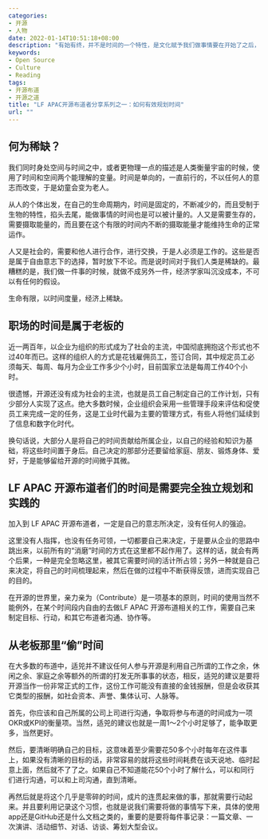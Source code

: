```yaml
---
categories:
- 开源
- 人物
date: 2022-01-14T10:51:18+08:00
description: "有始有终，并不是时间的一个特性，是文化赋予我们做事情要在开始了之后，尽最大努力完成它，世界所有的文化，对于半途而废都是持一种批判和鄙夷的态度的。但是没时间通常是大家放弃、懈怠的一个好借口。其实有更好的方法可以解决。"
keywords:
- Open Source
- Culture
- Reading
tags:
- 开源布道
- 开源之道
title: "LF APAC开源布道者分享系列之一：如何有效规划时间"
url: ""
---
```


## 何为稀缺？

我们同时身处空间与时间之中，或者更物理一点的描述是人类衡量宇宙的时候，使用了时间和空间两个能理解的变量。时间是单向的，一直前行的，不以任何人的意志而改变，于是幼童会变为老人。

从人的个体出发，在自己的生命周期内，时间是固定的，不断减少的，而且受制于生物的特性，掐头去尾，能做事情的时间也是可以被计量的。人又是需要生存的，需要摄取能量的，而且要在这个有限的时间内不断的摄取能量才能维持生命的正常运作。

人又是社会的，需要和他人进行合作，进行交换，于是人必须是工作的。这些是否是属于自由意志下的选择，暂时放下不论。而是说时间对于我们人类是稀缺的。最糟糕的是，我们做一件事的时候，就做不成另外一件，经济学家叫沉没成本，不可以有任何的假设。

生命有限，以时间度量，经济上稀缺。

## 职场的时间是属于老板的

近一两百年，以企业为组织的形式成为了社会的主流，中国彻底拥抱这个形式也不过40年而已。这样的组织人的方式是花钱雇佣员工，签订合同，其中规定员工必须每天、每周、每月为企业工作多少个小时，目前国家立法是每周工作40个小时。

很遗憾，开源还没有成为社会的主流，也就是员工自己制定自己的工作计划，只有少部分人实现了这点。绝大多数时候，企业组织会采用一些管理手段来评估和促使员工来完成一定的任务，这是工业时代最为主要的管理方式，有些人将他们延续到了信息和数字化时代。

换句话说，大部分人是将自己的时间贡献给所属企业，以自己的经验和知识为基础，将这些时间置于身后。自己决定的那部分还要留给家庭、朋友、锻炼身体、爱好，于是能够留给开源的时间微乎其微。

## LF APAC 开源布道者们的时间是需要完全独立规划和实践的

加入到 LF APAC 开源布道者，一定是自己的意志所决定，没有任何人的强迫。

这里没有人指挥，也没有任务可领，一切都要自己来决定，于是要从企业的思路中跳出来，以前所有的“消磨”时间的方式在这里都不起作用了。这样的话，就会有两个后果，一种是完全忽略这里，被其它需要时间的活计所占领；另外一种就是自己来决定，将自己的时间梳理起来，然后在做的过程中不断获得反馈，进而实现自己的目的。

在开源的世界里，亲力亲为（Contribute）是一项基本的原则，时间的使用当然不能例外，在某个时间段内自由的去做LF APAC 开源布道相关的工作，需要自己来制定目标、行动，和其它布道者沟通、协作等。

## 从老板那里“偷”时间

在大多数的布道中，适兕并不建议任何人参与开源是利用自己所谓的工作之余，休闲之余、家庭之余等额外的所谓的打发无所事事的状态，相反，适兕的建议是要将开源当作一份非常正式的工作，这份工作可能没有直接的金钱报酬，但是会收获其它类型的报酬，如社会资本、声誉、集体认可、人脉等。

首先，你应该和自己所属的公司上司进行沟通，争取将参与布道的时间成为一项OKR或KPI的衡量项。当然，适兕的建议也就是一周1～2个小时足够了，能争取更多，当然更好。

然后，要清晰明确自己的目标，这意味着至少需要花50多个小时每年在这件事上，如果没有清晰的目标的话，非常容易的就将这些时间耗费在谈天说地、临时起意上面，然后就不了了之。如果自己不知道能花50个小时了解什么，可以和同行们进行沟通，可以和上司沟通，直到清晰。

再然后就是将这个几乎是零碎的时间，成片的连贯起来做的事，那就需要行动起来。并且要利用记录这个习惯，也就是说我们需要将做的事情写下来，具体的使用app还是GitHub还是什么文档之类的，重要的是要将每件事记录：一篇文章、一次演讲、活动细节、对话、访谈、筹划大型会议。
